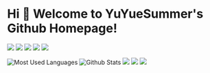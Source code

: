# Hi 🎉 Welcome to YuYueSummer's Github Homepage!

<p>
<img src="https://img.shields.io/static/v1?label=Program&message=Python&color=blue"/>
 <img src="https://img.shields.io/static/v1?label=Program&message=Java&color=yellow"/>
 <img src="https://img.shields.io/static/v1?label=Program&message=Android&color=red"/>
 <img src="https://img.shields.io/static/v1?label=Program&message=Sql&color=gren"/>
 <img src="https://img.shields.io/static/v1?label=Program&message=html&color=mis"/>
</p>

![Most Used Languages](https://github-readme-stats.vercel.app/api/top-langs/?username=reyim3487297072&theme=dark&layout=compact)
![Github Stats](https://github-readme-stats.vercel.app/api?username=reyim3487297072&show_icons=true&theme=dark&count_private=true)
![](https://stats.justsong.cn/api/csdn?id=reyim3487297072&theme=dark)
![](https://stats.justsong.cn/api/bilibili/?id=1513364019&theme=dark)
![](https://activity-graph.herokuapp.com/graph?username=reyim3487297072&theme=github)

